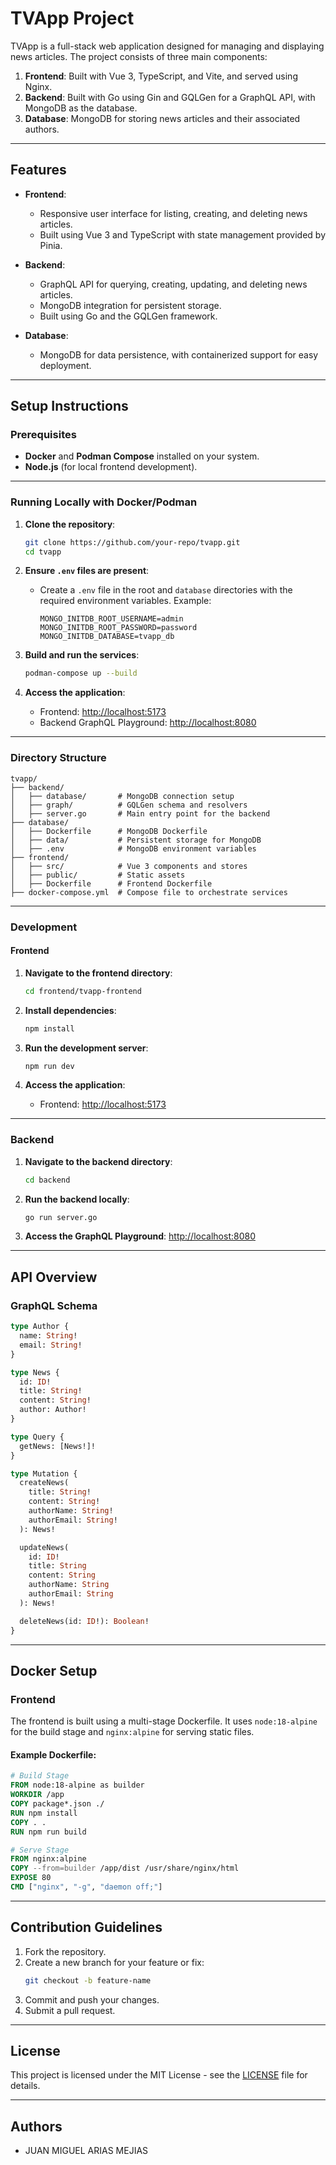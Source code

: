 # TVApp Project

TVApp is a full-stack web application designed for managing and displaying news articles. The project consists of three main components:

1. **Frontend**: Built with Vue 3, TypeScript, and Vite, and served using Nginx.
2. **Backend**: Built with Go using Gin and GQLGen for a GraphQL API, with MongoDB as the database.
3. **Database**: MongoDB for storing news articles and their associated authors.

---

## Features

- **Frontend**: 
  - Responsive user interface for listing, creating, and deleting news articles.
  - Built using Vue 3 and TypeScript with state management provided by Pinia.
  
- **Backend**:
  - GraphQL API for querying, creating, updating, and deleting news articles.
  - MongoDB integration for persistent storage.
  - Built using Go and the GQLGen framework.

- **Database**:
  - MongoDB for data persistence, with containerized support for easy deployment.

---

## Setup Instructions

### Prerequisites

- **Docker** and **Podman Compose** installed on your system.
- **Node.js** (for local frontend development).

---

### Running Locally with Docker/Podman

1. **Clone the repository**:
   ```bash
   git clone https://github.com/your-repo/tvapp.git
   cd tvapp
   ```

2. **Ensure `.env` files are present**:
   - Create a `.env` file in the root and `database` directories with the required environment variables. Example:
     ```env
     MONGO_INITDB_ROOT_USERNAME=admin
     MONGO_INITDB_ROOT_PASSWORD=password
     MONGO_INITDB_DATABASE=tvapp_db
     ```

3. **Build and run the services**:
   ```bash
   podman-compose up --build
   ```

4. **Access the application**:
   - Frontend: [http://localhost:5173](http://localhost:5173)
   - Backend GraphQL Playground: [http://localhost:8080](http://localhost:8080)

---

### Directory Structure

```plaintext
tvapp/
├── backend/
│   ├── database/       # MongoDB connection setup
│   ├── graph/          # GQLGen schema and resolvers
│   ├── server.go       # Main entry point for the backend
├── database/
│   ├── Dockerfile      # MongoDB Dockerfile
│   ├── data/           # Persistent storage for MongoDB
│   ├── .env            # MongoDB environment variables
├── frontend/
│   ├── src/            # Vue 3 components and stores
│   ├── public/         # Static assets
│   ├── Dockerfile      # Frontend Dockerfile
├── docker-compose.yml  # Compose file to orchestrate services
```

---

### Development

#### Frontend

1. **Navigate to the frontend directory**:
   ```bash
   cd frontend/tvapp-frontend
   ```

2. **Install dependencies**:
   ```bash
   npm install
   ```

3. **Run the development server**:
   ```bash
   npm run dev
   ```

4. **Access the application**:
   - Frontend: [http://localhost:5173](http://localhost:5173)

---

### Backend

1. **Navigate to the backend directory**:
   ```bash
   cd backend
   ```

2. **Run the backend locally**:
   ```bash
   go run server.go
   ```

3. **Access the GraphQL Playground**:
   [http://localhost:8080](http://localhost:8080)

---

## API Overview

### GraphQL Schema

```graphql
type Author {
  name: String!
  email: String!
}

type News {
  id: ID!
  title: String!
  content: String!
  author: Author!
}

type Query {
  getNews: [News!]!
}

type Mutation {
  createNews(
    title: String!
    content: String!
    authorName: String!
    authorEmail: String!
  ): News!

  updateNews(
    id: ID!
    title: String
    content: String
    authorName: String
    authorEmail: String
  ): News!

  deleteNews(id: ID!): Boolean!
}
```

---

## Docker Setup

### Frontend

The frontend is built using a multi-stage Dockerfile. It uses `node:18-alpine` for the build stage and `nginx:alpine` for serving static files.

#### Example Dockerfile:

```dockerfile
# Build Stage
FROM node:18-alpine as builder
WORKDIR /app
COPY package*.json ./
RUN npm install
COPY . .
RUN npm run build

# Serve Stage
FROM nginx:alpine
COPY --from=builder /app/dist /usr/share/nginx/html
EXPOSE 80
CMD ["nginx", "-g", "daemon off;"]
```

---

## Contribution Guidelines

1. Fork the repository.
2. Create a new branch for your feature or fix:
   ```bash
   git checkout -b feature-name
   ```
3. Commit and push your changes.
4. Submit a pull request.

---

## License

This project is licensed under the MIT License - see the [LICENSE](LICENSE) file for details.

---

## Authors

- JUAN MIGUEL ARIAS MEJIAS
